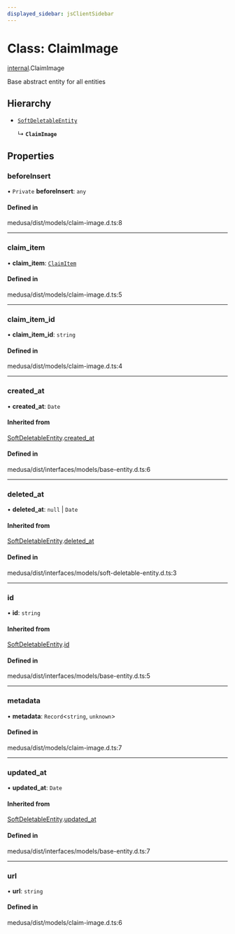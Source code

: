 ```yaml
---
displayed_sidebar: jsClientSidebar
---
```


# Class: ClaimImage

[internal](../modules/internal.md).ClaimImage

Base abstract entity for all entities

## Hierarchy

- [`SoftDeletableEntity`](internal.SoftDeletableEntity.md)

  ↳ **`ClaimImage`**

## Properties

### beforeInsert

• `Private` **beforeInsert**: `any`

#### Defined in

medusa/dist/models/claim-image.d.ts:8

___

### claim\_item

• **claim\_item**: [`ClaimItem`](internal.ClaimItem.md)

#### Defined in

medusa/dist/models/claim-image.d.ts:5

___

### claim\_item\_id

• **claim\_item\_id**: `string`

#### Defined in

medusa/dist/models/claim-image.d.ts:4

___

### created\_at

• **created\_at**: `Date`

#### Inherited from

[SoftDeletableEntity](internal.SoftDeletableEntity.md).[created_at](internal.SoftDeletableEntity.md#created_at)

#### Defined in

medusa/dist/interfaces/models/base-entity.d.ts:6

___

### deleted\_at

• **deleted\_at**: ``null`` \| `Date`

#### Inherited from

[SoftDeletableEntity](internal.SoftDeletableEntity.md).[deleted_at](internal.SoftDeletableEntity.md#deleted_at)

#### Defined in

medusa/dist/interfaces/models/soft-deletable-entity.d.ts:3

___

### id

• **id**: `string`

#### Inherited from

[SoftDeletableEntity](internal.SoftDeletableEntity.md).[id](internal.SoftDeletableEntity.md#id)

#### Defined in

medusa/dist/interfaces/models/base-entity.d.ts:5

___

### metadata

• **metadata**: `Record`<`string`, `unknown`\>

#### Defined in

medusa/dist/models/claim-image.d.ts:7

___

### updated\_at

• **updated\_at**: `Date`

#### Inherited from

[SoftDeletableEntity](internal.SoftDeletableEntity.md).[updated_at](internal.SoftDeletableEntity.md#updated_at)

#### Defined in

medusa/dist/interfaces/models/base-entity.d.ts:7

___

### url

• **url**: `string`

#### Defined in

medusa/dist/models/claim-image.d.ts:6
